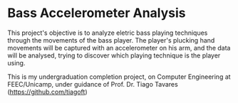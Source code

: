 # Bass Accelerometer Analysis
This project's objective is to analyze eletric bass playing techniques through the movements of the bass player. The player's plucking hand movements will be captured with an accelerometer on his arm, and the data will be analysed, trying to discover which playing technique is the player using.

This is my undergraduation completion project, on Computer Engineering at FEEC/Unicamp, under guidance of Prof. Dr. Tiago Tavares (https://github.com/tiagoft)
